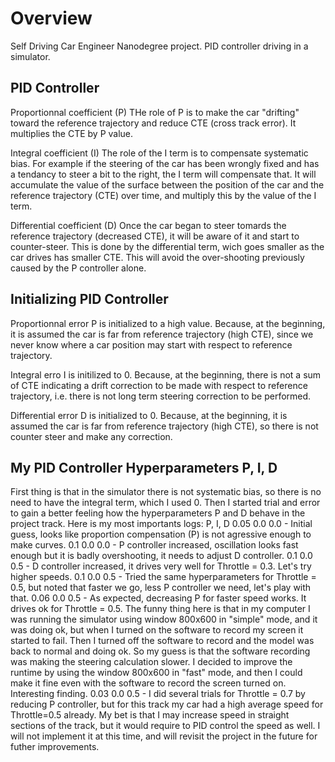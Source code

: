 # Overview

Self Driving Car Engineer Nanodegree project. 
PID controller driving in a simulator.

## PID Controller

Proportionnal coefficient (P)
THe role of P is to make the car "drifting" toward the reference trajectory and reduce CTE (cross track error). It multiplies the CTE by P value.

Integral coefficient (I)
The role of the I term is to compensate systematic bias. For example if the steering of the car has been wrongly fixed and has a tendancy to steer a bit to the right, the I term will compensate that. It will accumulate the value of the surface between the position of the car and the reference trajectory (CTE) over time, and multiply this by the value of the I term.

Differential coefficient (D)
Once the car began to steer tomards the reference trajectory (decreased CTE), it will be aware of it and start to counter-steer. This is done by the differential term, wich goes smaller as the car drives has smaller CTE. This will avoid the over-shooting previously caused by the P controller alone.

## Initializing PID Controller

Proportionnal error P is initialized to a high value. Because, at the beginning, it is assumed the car is far from reference trajectory (high CTE), since we never know where a car position may start with respect to reference trajectory.

Integral erro I is initilized to 0. Because, at the beginning, there is not a sum of CTE indicating a drift correction to be made with respect to reference trajectory, i.e. there is not long term steering correction to be performed.

Differential error D is initialized to 0. Because, at the beginning, it is assumed the car is far from reference trajectory (high CTE), so there is not counter steer and make any correction.

## My PID Controller Hyperparameters P, I, D

First thing is that in the simulator there is not systematic bias, so there is no need to have the integral term, which I used 0.
Then I started trial and error to gain a better feeling how the hyperparameters P and D behave in the project track.
Here is my most importants logs:
	P, I, D
	0.05 0.0 0.0 - Initial guess, looks like proportion compensation (P) is not agressive enough to make curves.
	0.1 0.0 0.0  - P controller increased, oscillation looks fast enough but it is badly overshooting, it needs to adjust D controller.
	0.1 0.0 0.5  - D controller increased, it drives very well for Throttle = 0.3. Let's try higher speeds.
	0.1 0.0 0.5  - Tried the same hyperparameters for Throttle = 0.5, but noted that faster we go, less P controller we need, let's play with that.
	0.06 0.0 0.5 - As expected, decreasing P for faster speed works. It drives ok for Throttle = 0.5.
				   The funny thing here is that in my computer I was running the simulator using window 800x600 in "simple" mode,
				   and it was doing ok, but when I turned on the software to record my screen it started to fail. Then I turned off the software to record
				   and the model was back to normal and doing ok. So my guess is that the software recording was making the steering calculation slower.
				   I decided to improve the runtime by using the window 800x600 in "fast" mode, and then I could make it fine even with the software
				   to record the screen turned on. Interesting finding.
	0.03 0.0 0.5 - I did several trials for Throttle = 0.7 by reducing P controller, but for this track my car had a high average speed for Throttle=0.5 already.
				   My bet is that I may increase speed in straight sections of the track, but it would require to PID control the speed as well.
				   I will not implement it at this time, and will revisit the project in the future for futher improvements.
